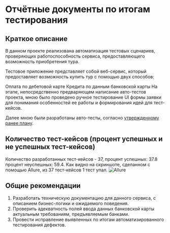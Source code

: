 # Отчётные документы по итогам тестирования

## Краткое описание

В данном проекте реализована автоматизация тестовых сценариев, проверяющих работоспособность сервиса, предоставляющего возможность приобретения тура.

Тестовое приложение представляет собой веб-сервис, который предоставляет возможность купить тур с помощью двух способов:

Оплата по дебетовой карте 
Кредита по данным банковской карты
На этапе, непосредственно предваряющем написание авто-тестов проекта, мною было проведено ручное тестирование UI формы заявки для понимания особенностей ее работы и формирования идей для тест-кейсов.

Далее мною были разработаны авто-тесты, согласно [утвержденному ранее плану](https://github.com/Nolldor1/Diploma_QA-51/blob/main/docs/Plan.md).

## Количество тест-кейсов (процент успешных и не успешных тест-кейсов)

Количество разработанных тест-кейсов - 37, процент успешных: 37.8 процент неуспешных: 59.4. Как видно на скриншоте, сделанном с помощью Allure, из 37 тест-кейсов 1 тест упал.
![Allure](https://github.com/Nolldor1/Diploma_QA-51/assets/118617018/4b8e9698-1c80-4826-ad38-047ad4af9b48)


## Общие рекомендации

1. Разработать техническую документацию для данного сервиса, с описанием бизнес-логики и ожидаемого поведения.
2. Проверить адекватность полей ввода данных банковской карты актуальным требованиям, предъявляемым банками.
3. Провести исправление выявленных по итогам автоматизированного тестирования дефектов.
